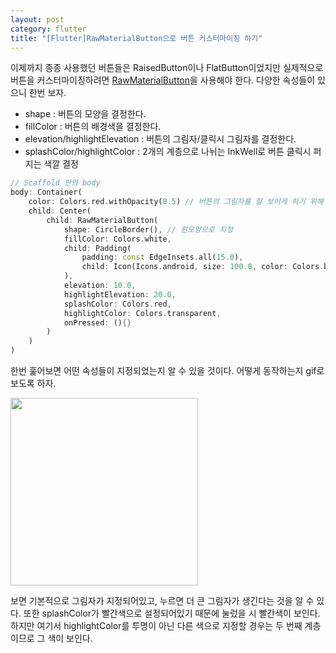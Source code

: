 ```yaml
---
layout: post
category: flutter
title: "[Flutter]RawMaterialButton으로 버튼 커스터마이징 하기"
---
```


이제까지 종종 사용했던 버튼들은 RaisedButton이나 FlatButton이었지만 실제적으로 버튼을 커스터마이징하려면 [RawMaterialButton](https://docs.flutter.io/flutter/material/RawMaterialButton-class.html)을 사용해야 한다. 다양한 속성들이 있으니 한번 보자.

* shape : 버튼의 모양을 결정한다.
* fillColor : 버튼의 배경색을 결정한다.
* elevation/highlightElevation : 버튼의 그림자/클릭시 그림자를 결정한다.
* splashColor/highlightColor : 2개의 계층으로 나뉘는 InkWell로 버튼 클릭시 퍼지는 색깔 결정

```dart
// Scaffold 안의 body
body: Container(
	color: Colors.red.withOpacity(0.5) // 버튼의 그림자를 잘 보이게 하기 위해
    child: Center(
    	child: RawMaterialButton(
        	shape: CircleBorder(), // 원모양으로 지정
            fillColor: Colors.white,
            child: Padding(
            	padding: const EdgeInsets.all(15.0),
                child: Icon(Icons.android, size: 100.0, color: Colors.black)
            ),
            elevation: 10.0,
            highlightElevation: 20.0,
            splashColor: Colors.red,
            highlightColor: Colors.transparent,
            onPressed: (){}
        )
    )
)
```

한번 훑어보면 어떤 속성들이 지정되었는지 알 수 있을 것이다. 어떻게 동작하는지 gif로 보도록 하자.

<img src="https://user-images.githubusercontent.com/35518072/42551069-4e7438ee-8510-11e8-95a2-8d5a3fef348f.gif" width="300px">

보면 기본적으로 그림자가 지정되어있고, 누르면 더 큰 그림자가 생긴다는 것을 알 수 있다. 또한 splashColor가 빨간색으로 설정되어있기 때문에 눌렀을 시 빨간색이 보인다. 하지만 여기서 highlightColor를 투명이 아닌 다른 색으로 지정할 경우는 두 번째 계층이므로 그 색이 보인다.